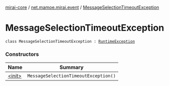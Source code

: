 [mirai-core](../../index.md) / [net.mamoe.mirai.event](../index.md) / [MessageSelectionTimeoutException](./index.md)

# MessageSelectionTimeoutException

`class MessageSelectionTimeoutException : `[`RuntimeException`](https://kotlinlang.org/api/latest/jvm/stdlib/kotlin/-runtime-exception/index.html)

### Constructors

| Name | Summary |
|---|---|
| [&lt;init&gt;](-init-.md) | `MessageSelectionTimeoutException()` |
